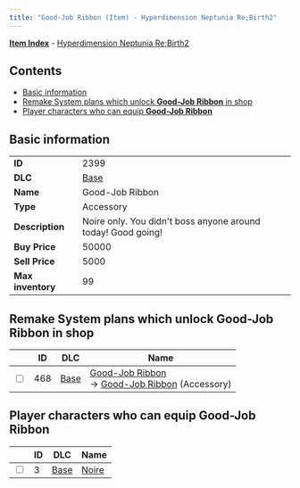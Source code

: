 ```yaml
---
title: "Good-Job Ribbon (Item) - Hyperdimension Neptunia Re;Birth2"
---
```


[**Item Index**](/neptunia/rb2/item/index.html) - [Hyperdimension Neptunia Re;Birth2](/neptunia/rb2)

## Contents

- [Basic information](#basic-information)
- [Remake System plans which unlock **Good-Job Ribbon** in shop](#remake-system-plans-which-unlock-good-job-ribbon-in-shop)
- [Player characters who can equip **Good-Job Ribbon**](#player-characters-who-can-equip-good-job-ribbon)

## Basic information

|   |   |
| -- | -- |
| **ID** | 2399 |
| **DLC** | [Base](/neptunia/rb2/dlc/0-base.html) |
| **Name** | Good-Job Ribbon |
| **Type** | Accessory |
| **Description** | Noire only. You didn't boss anyone around today! Good going! |
| **Buy Price** | 50000 |
| **Sell Price** | 5000 |
| **Max inventory** | 99 |

## Remake System plans which unlock **Good-Job Ribbon** in shop

|    | ID | DLC | Name |
| -- | -- | --- | ---- |
| <input type="checkbox" id="rb2-remake-0-468" class="trackbox" /> | 468 | [Base](/neptunia/rb2/dlc/0-base.html) | [Good-Job Ribbon](/neptunia/rb2/remake/0-468-good-job-ribbon.html)<br />→ [Good-Job Ribbon](/neptunia/rb2/item/0-2399-good-job-ribbon.html) (Accessory) |

## Player characters who can equip **Good-Job Ribbon**

|    | ID | DLC | Name |
| -- | -- | --- | ---- |
| <input type="checkbox" id="rb2-player-0-3" class="trackbox" /> | 3 | [Base](/neptunia/rb2/dlc/0-base.html) | [Noire](/neptunia/rb2/player/0-3-noire.html) |